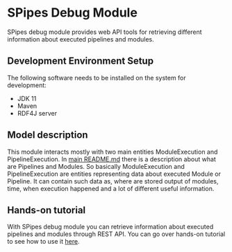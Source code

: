 # SPipes Debug Module

SPipes debug module provides web API tools for retrieving different information about executed pipelines and modules. 

## Development Environment Setup

The following software needs to be installed on the system for development:

- JDK 11
- Maven
- RDF4J server

## Model description

This module interacts mostly with two main entities ModuleExecution and PipelineExecution. In [main README.md](../README.md)
there is a description about what are Pipelines and Modules. So basically ModuleExecution and PipelineExecution are entities 
representing data about executed Module or Pipeline. It can contain such data as, where are stored output of modules, time, when execution
happened and a lot of different useful information.

## Hands-on tutorial

With SPipes debug module you can retrieve information about executed pipelines and modules through REST API.
You can go over hands-on tutorial to see how to use it [here](./doc/hands-on-tutorial/hands-on-tutorial.md).

